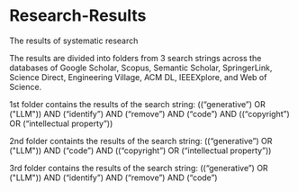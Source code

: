 # Research-Results

The results of systematic research

The results are divided into folders from 3 search strings across the databases of Google Scholar, Scopus, Semantic Scholar, SpringerLink, Science Direct, Engineering Village, ACM DL, IEEEXplore, and Web of Science.

1st folder contains the results of the search string: 
((“generative”) OR ("LLM")) AND (“identify”) AND (“remove”) AND (“code”) AND ((“copyright”) OR (“intellectual property”))

2nd folder containts the results of the search string:
((“generative”) OR ("LLM")) AND (“code”) AND ((“copyright”) OR (“intellectual property”))

3rd folder contains the results of the search string:
((“generative”) OR ("LLM")) AND (“identify”) AND (“remove”) AND (“code”)
